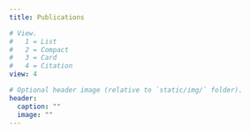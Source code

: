 ```yaml
---
title: Publications

# View.
#   1 = List
#   2 = Compact
#   3 = Card
#   4 = Citation
view: 4

# Optional header image (relative to `static/img/` folder).
header:
  caption: ""
  image: ""
---
```


<!-- {{% callout note %}}
Metrics (as of Jul 8, 2021):
- Total peer-reviewed **37** SCI articles and **1** book chapter
- Total [Google Scholar](https://scholar.google.com/citations?user=DSWiT8wAAAAJ) citations are <span style="color:ORANGERED">**777**</span>, [Publons](https://publons.com/researcher/2177739/sen-zhao/) SCI citations are <span style="color:ORANGERED">**592**</span>

{{% /callout %}}

{{% callout warning %}}
Please note: Articles and other materials are posted here to facilitate the sharing of academic work for personal, non-commercial use only. All rights remain with their respective copyright holders.
{{% /callout %}} -->



